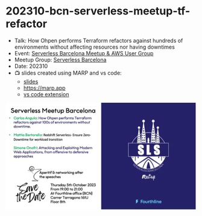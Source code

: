 # 202310-bcn-serverless-meetup-tf-refactor

* Talk: How Ohpen performs Terraform refactors against hundreds of environments without affecting resources nor having downtimes
* Event: [Serverless Barcelona Meetup & AWS User Group](https://www.meetup.com/serverless-barcelona/events/295976385/)
* Meetup Group: [Serverless Barcelona](https://www.meetup.com/serverless-barcelona/)
* Date: 202310
* 📺️ slides created using MARP and vs code:
  * [slides](slides.md)
  * https://marp.app
  * [vs code extension](https://marketplace.visualstudio.com/items?itemName=marp-team.marp-vscode)


![Poster Meetup](assets/imgs/poster-meetup-2023.png)